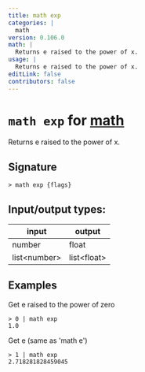 ```yaml
---
title: math exp
categories: |
  math
version: 0.106.0
math: |
  Returns e raised to the power of x.
usage: |
  Returns e raised to the power of x.
editLink: false
contributors: false
---
```

<!-- This file is automatically generated. Please edit the command in https://github.com/nushell/nushell instead. -->

# `math exp` for [math](/commands/categories/math.md)

<div class='command-title'>Returns e raised to the power of x.</div>

## Signature

```> math exp {flags} ```


## Input/output types:

| input        | output      |
| ------------ | ----------- |
| number       | float       |
| list&lt;number&gt; | list&lt;float&gt; |
## Examples

Get e raised to the power of zero
```nu
> 0 | math exp
1.0
```

Get e (same as 'math e')
```nu
> 1 | math exp
2.718281828459045
```
